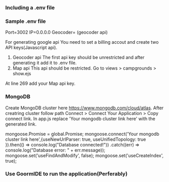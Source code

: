 ### Including a .env file
### Sample .env file

Port=3002
IP=0.0.0.0
Geocoder= (geocoder api)

For generating google api You need to set a billing accout and create two API keys(Javascript api).

1. Geocoder api
The first api key should be unrestricted and after generating it add it to .env file. 
2. Map api
This api should be restricted.
Go to views > campgrounds > show.ejs

At line 269 add your Map api key.


### MongoDB

Create MongoDB cluster here https://www.mongodb.com/cloud/atlas.
After creatring cluster follow path Connect > Connect Your Application > Copy connect link. In app.js replace 'Your mongodb cluster link here' with the generated link.

mongoose.Promise = global.Promise;
mongoose.connect('Your mongodb cluster link here',{useNewUrlParser: true, useUnifiedTopology: true
}).then(() => console.log("Database connected!"))
    .catch((err) => console.log("Database error: " + err.message));
mongoose.set('useFindAndModify', false);
mongoose.set('useCreateIndex', true);


### Use GoormIDE to run the application(Perferably)
